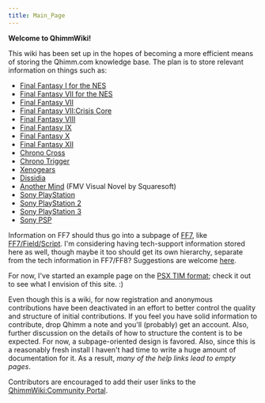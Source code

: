 ```yaml
---
title: Main_Page
---
```


<b>Welcome to QhimmWiki!</b>

This wiki has been set up in the hopes of becoming a more efficient means of storing the Qhimm.com knowledge base. The plan is to store relevant information on things such as:

-   [Final Fantasy I for the NES](FF1NES.md)
-   [Final Fantasy VII for the NES](FF7NES.md)
-   [Final Fantasy VII](FF7.md)
-   [Final Fantasy VII:Crisis Core](FF7:CC "wikilink")
-   [Final Fantasy VIII](FF8.md)
-   [Final Fantasy IX](FF9.md)
-   [Final Fantasy X](FF10.md)
-   [Final Fantasy XII](FF12.md)
-   [Chrono Cross](CC.md)
-   [Chrono Trigger](CT.md)
-   [Xenogears](Xeno.md)
-   [Dissidia](Dissidia.md)
-   [Another Mind](Another_Mind.md) (FMV Visual Novel by Squaresoft)
-   [Sony PlayStation](PSX.md)
-   [Sony PlayStation 2](PS2.md)
-   [Sony PlayStation 3](PS3.md)
-   [Sony PSP](PSP.md)

Information on FF7 should thus go into a subpage of [FF7](FF7.md), like [FF7/Field/Script](FF7/Field/Script.md). I'm considering having tech-support information stored here as well, though maybe it too should get its own hierarchy, separate from the tech information in FF7/FF8? Suggestions are welcome [here](Talk:Main_page "wikilink").

For now, I've started an example page on the [PSX TIM format](PSX/TIM_file.md); check it out to see what I envision of this site. :)

Even though this is a wiki, for now registration and anonymous contributions have been deactivated in an effort to better control the quality and structure of initial contributions. If you feel you have solid information to contribute, drop Qhimm a note and you'll (probably) get an account. Also, further discussion on the details of how to structure the content is to be expected. For now, a subpage-oriented design is favored. Also, since this is a reasonably fresh install I haven't had time to write a huge amount of documentation for it. As a result, *many of the help links lead to empty pages*.

Contributors are encouraged to add their user links to the [QhimmWiki:Community Portal](QhimmWiki:Community_Portal "wikilink").
